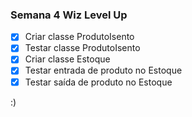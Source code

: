 ### Semana 4 Wiz Level Up

- [x] Criar classe ProdutoIsento
- [x] Testar classe ProdutoIsento
- [x] Criar classe Estoque
- [x] Testar entrada de produto no Estoque
- [x] Testar saída de produto no Estoque

:)
